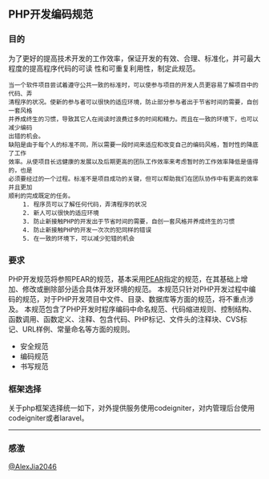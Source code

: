## PHP开发编码规范

### 目的

为了更好的提高技术开发的工作效率，保证开发的有效、合理、标准化，并可最大程度的提高程序代码的可读
性和可重复利用性，制定此规范。

    当一个软件项目尝试着遵守公共一致的标准时，可以使参与项目的开发人员更容易了解项目中的代码、弄
    清程序的状况。使新的参与者可以很快的适应环境，防止部分参与者出于节省时间的需要，自创一套风格
    并养成终生的习惯，导致其它人在阅读时浪费过多的时间和精力。而且在一致的环境下，也可以减少编码
    出错的机会。
    缺陷是由于每个人的标准不同，所以需要一段时间来适应和改变自己的编码风格，暂时性的降底了工作
    效率。从使项目长远健康的发展以及后期更高的团队工作效率来考虑暂时的工作效率降低是值得的，也是
    必须要经过的一个过程。标准不是项目成功的关键，但可以帮助我们在团队协作中有更高的效率并且更加
    顺利的完成既定的任务。
        1. 程序员可以了解任何代码，弄清程序的状况
        2. 新人可以很快的适应环境
        3. 防止新接触PHP的开发出于节省时间的需要，自创一套风格并养成终生的习惯
        4. 防止新接触PHP的开发一次次的犯同样的错误
        5. 在一致的环境下，可以减少犯错的机会


### 要求

PHP开发规范将参照PEAR的规范，基本采用[PEAR](http://pear.php.net/manual/en/standards.php)指定的规范，在其基础上增加、修改或删除部分适合具体开发环境的规范。
本规范只针对PHP开发过程中编码的规范，对于PHP开发项目中文件、目录、数据库等方面的规范，将不重点涉及。
本规范包含了PHP开发时程序编码中命名规范、代码缩进规则、控制结构、函数调用、函数定义、注释、包含代码、PHP标记、文件头的注释块、CVS标记、URL样例、常量命名等方面的规则。

* 安全规范
* 编码规范
* 书写规范


### 框架选择
关于php框架选择统一如下，对外提供服务使用codeigniter，对内管理后台使用codeigniter或者laravel。


---
### 感激

[@AlexJia2046](http://blog.csdn.net/alexdream/article/details/2213313)

